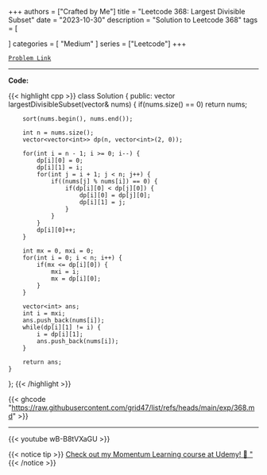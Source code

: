 
+++
authors = ["Crafted by Me"]
title = "Leetcode 368: Largest Divisible Subset"
date = "2023-10-30"
description = "Solution to Leetcode 368"
tags = [
    
]
categories = [
    "Medium"
]
series = ["Leetcode"]
+++



[`Problem Link`](https://leetcode.com/problems/largest-divisible-subset/description/)

---

**Code:**

{{< highlight cpp >}}
class Solution {
public:
    vector<int> largestDivisibleSubset(vector<int>& nums) {
        if(nums.size() == 0) return nums;

        sort(nums.begin(), nums.end()); 

        int n = nums.size();       
        vector<vector<int>> dp(n, vector<int>(2, 0));
        
        for(int i = n - 1; i >= 0; i--) {
            dp[i][0] = 0;
            dp[i][1] = i;
            for(int j = i + 1; j < n; j++) {
                if((nums[j] % nums[i]) == 0) {
                    if(dp[i][0] < dp[j][0]) {
                        dp[i][0] = dp[j][0];
                        dp[i][1] = j;
                    }
                }
            }
            dp[i][0]++;
        }

        int mx = 0, mxi = 0;
        for(int i = 0; i < n; i++) {
            if(mx <= dp[i][0]) {
                mxi = i;
                mx = dp[i][0];
            }
        }

        vector<int> ans;
        int i = mxi;
        ans.push_back(nums[i]);
        while(dp[i][1] != i) {
            i = dp[i][1];
            ans.push_back(nums[i]);
        }
        
        return ans;
    }
};
{{< /highlight >}}

{{< ghcode "https://raw.githubusercontent.com/grid47/list/refs/heads/main/exp/368.md" >}}

---

{{< youtube wB-B8tVXaGU >}}

{{< notice tip >}}
[Check out my Momentum Learning course at Udemy! 🚀 "](https://www.udemy.com/course/blind-75-the-data-structures-and-algorithms-essentials/)
{{< /notice >}}


